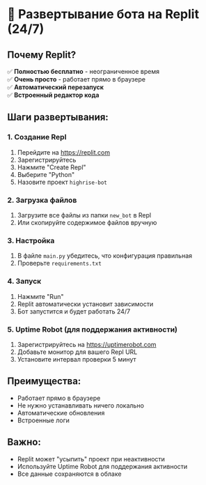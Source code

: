 # 🚀 Развертывание бота на Replit (24/7)

## Почему Replit?
✅ **Полностью бесплатно** - неограниченное время  
✅ **Очень просто** - работает прямо в браузере  
✅ **Автоматический перезапуск**  
✅ **Встроенный редактор кода**  

## Шаги развертывания:

### 1. Создание Repl
1. Перейдите на https://replit.com
2. Зарегистрируйтесь
3. Нажмите "Create Repl"
4. Выберите "Python"
5. Назовите проект `highrise-bot`

### 2. Загрузка файлов
1. Загрузите все файлы из папки `new_bot` в Repl
2. Или скопируйте содержимое файлов вручную

### 3. Настройка
1. В файле `main.py` убедитесь, что конфигурация правильная
2. Проверьте `requirements.txt`

### 4. Запуск
1. Нажмите "Run"
2. Replit автоматически установит зависимости
3. Бот запустится и будет работать 24/7

### 5. Uptime Robot (для поддержания активности)
1. Зарегистрируйтесь на https://uptimerobot.com
2. Добавьте монитор для вашего Repl URL
3. Установите интервал проверки 5 минут

## Преимущества:
- Работает прямо в браузере
- Не нужно устанавливать ничего локально
- Автоматические обновления
- Встроенные логи

## Важно:
- Replit может "усыпить" проект при неактивности
- Используйте Uptime Robot для поддержания активности
- Все данные сохраняются в облаке 